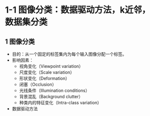 # 1-1 图像分类：数据驱动方法，k近邻，数据集分类

##  1 图像分类

- 目的：从一个固定的标签集内为每个输入图像分配一个标签。
- 影响因素：
  - 视角变化（Viewpoint variation）
  - 尺度变化（Scale variation）
  - 形状变化（Deformation）
  - 闭塞（Occlusion）
  - 光线条件（Illumination conditions）
  - 背景混乱（Background clutter）
  - 种类内的特征变化（Intra-class variation）
- 数据驱动方法
